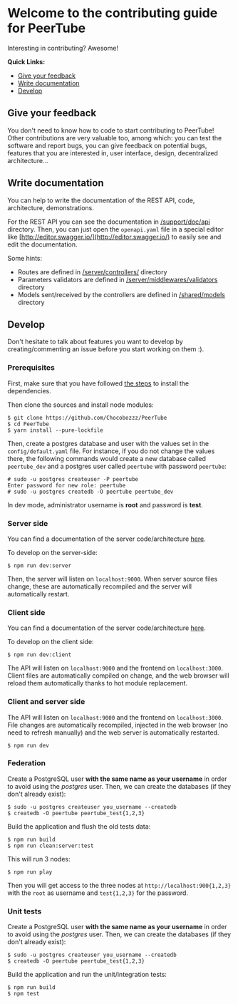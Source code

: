 # Welcome to the contributing guide for PeerTube

Interesting in contributing? Awesome!

**Quick Links:**

  * [Give your feedback](#give-your-feedback)
  * [Write documentation](#write-documentation)
  * [Develop](#develop)


## Give your feedback

You don't need to know how to code to start contributing to PeerTube! Other
contributions are very valuable too, among which: you can test the software and
report bugs, you can give feedback on potential bugs, features that you are
interested in, user interface, design, decentralized architecture...


## Write documentation

You can help to write the documentation of the REST API, code, architecture,
demonstrations.

For the REST API you can see the documentation in [/support/doc/api](/support/doc/api) directory.
Then, you can just open the `openapi.yaml` file in a special editor like [http://editor.swagger.io/](http://editor.swagger.io/) to easily see and edit the documentation.

Some hints:
 * Routes are defined in [/server/controllers/](/server/controllers/) directory
 * Parameters validators are defined in [/server/middlewares/validators](/server/middlewares/validators) directory
 * Models sent/received by the controllers are defined in [/shared/models](/shared/models) directory


## Develop

Don't hesitate to talk about features you want to develop by creating/commenting an issue
before you start working on them :).

### Prerequisites

First, make sure that you have followed 
[the steps](/support/doc/dependencies.md) 
to install the dependencies.

Then clone the sources and install node modules:

```
$ git clone https://github.com/Chocobozzz/PeerTube
$ cd PeerTube
$ yarn install --pure-lockfile
```

Then, create a postgres database and user with the values set in the
`config/default.yaml` file. For instance, if you do not change the values
there, the following commands would create a new database called `peertube_dev`
and a postgres user called `peertube` with password `peertube`:

```
# sudo -u postgres createuser -P peertube
Enter password for new role: peertube
# sudo -u postgres createdb -O peertube peertube_dev
```

In dev mode, administrator username is **root** and password is **test**.

### Server side

You can find a documentation of the server code/architecture [here](/support/doc/development/server/code.md).

To develop on the server-side:

```
$ npm run dev:server
```

Then, the server will listen on `localhost:9000`. When server source files
change, these are automatically recompiled and the server will automatically
restart.

### Client side

You can find a documentation of the server code/architecture
[here](/support/doc/development/client/code.md).


To develop on the client side:

```
$ npm run dev:client
```

The API will listen on `localhost:9000` and the frontend on `localhost:3000`.
Client files are automatically compiled on change, and the web browser will
reload them automatically thanks to hot module replacement.

### Client and server side

The API will listen on `localhost:9000` and the frontend on `localhost:3000`.
File changes are automatically recompiled, injected in the web browser (no need to refresh manually)
and the web server is automatically restarted.

```
$ npm run dev
```

### Federation

Create a PostgreSQL user **with the same name as your username** in order to avoid using the *postgres* user.
Then, we can create the databases (if they don't already exist):

```
$ sudo -u postgres createuser you_username --createdb
$ createdb -O peertube peertube_test{1,2,3}
```

Build the application and flush the old tests data:

```
$ npm run build
$ npm run clean:server:test
```

This will run 3 nodes:

```
$ npm run play
```

Then you will get access to the three nodes at `http://localhost:900{1,2,3}`
with the `root` as username and `test{1,2,3}` for the password.


### Unit tests

Create a PostgreSQL user **with the same name as your username** in order to avoid using the *postgres* user.
Then, we can create the databases (if they don't already exist):

```
$ sudo -u postgres createuser you_username --createdb
$ createdb -O peertube peertube_test{1,2,3}
```

Build the application and run the unit/integration tests:

```
$ npm run build
$ npm test
```
